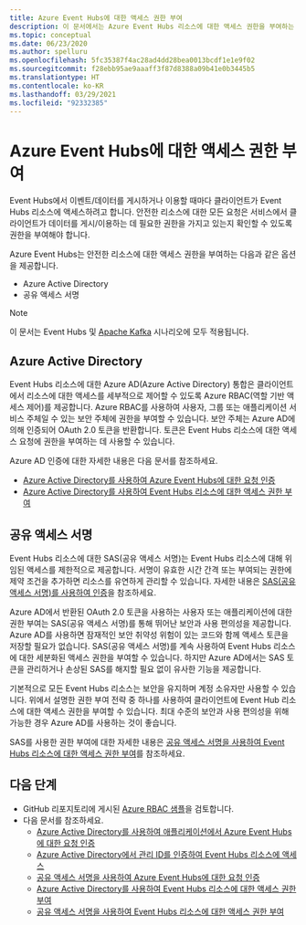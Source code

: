 ```yaml
---
title: Azure Event Hubs에 대한 액세스 권한 부여
description: 이 문서에서는 Azure Event Hubs 리소스에 대한 액세스 권한을 부여하는 여러 옵션에 대한 정보를 제공합니다.
ms.topic: conceptual
ms.date: 06/23/2020
ms.author: spelluru
ms.openlocfilehash: 5fc35387f4ac28ad4dd28bea0013bcdf1e1e9f02
ms.sourcegitcommit: f28ebb95ae9aaaff3f87d8388a09b41e0b3445b5
ms.translationtype: HT
ms.contentlocale: ko-KR
ms.lasthandoff: 03/29/2021
ms.locfileid: "92332385"
---
```

# <a name="authorize-access-to-azure-event-hubs"></a>Azure Event Hubs에 대한 액세스 권한 부여
Event Hubs에서 이벤트/데이터를 게시하거나 이용할 때마다 클라이언트가 Event Hubs 리소스에 액세스하려고 합니다. 안전한 리소스에 대한 모든 요청은 서비스에서 클라이언트가 데이터를 게시/이용하는 데 필요한 권한을 가지고 있는지 확인할 수 있도록 권한을 부여해야 합니다. 

Azure Event Hubs는 안전한 리소스에 대한 액세스 권한을 부여하는 다음과 같은 옵션을 제공합니다.

- Azure Active Directory
- 공유 액세스 서명

> [!NOTE]
> 이 문서는 Event Hubs 및 [Apache Kafka](event-hubs-for-kafka-ecosystem-overview.md) 시나리오에 모두 적용됩니다. 

## <a name="azure-active-directory"></a>Azure Active Directory
Event Hubs 리소스에 대한 Azure AD(Azure Active Directory) 통합은 클라이언트에서 리소스에 대한 액세스를 세부적으로 제어할 수 있도록 Azure RBAC(역할 기반 액세스 제어)를 제공합니다. Azure RBAC를 사용하여 사용자, 그룹 또는 애플리케이션 서비스 주체일 수 있는 보안 주체에 권한을 부여할 수 있습니다. 보안 주체는 Azure AD에 의해 인증되어 OAuth 2.0 토큰을 반환합니다. 토큰은 Event Hubs 리소스에 대한 액세스 요청에 권한을 부여하는 데 사용할 수 있습니다.

Azure AD 인증에 대한 자세한 내용은 다음 문서를 참조하세요.

- [Azure Active Directory를 사용하여 Azure Event Hubs에 대한 요청 인증](authenticate-application.md)
- [Azure Active Directory를 사용하여 Event Hubs 리소스에 대한 액세스 권한 부여](authorize-access-azure-active-directory.md)

## <a name="shared-access-signatures"></a>공유 액세스 서명 
Event Hubs 리소스에 대한 SAS(공유 액세스 서명)는 Event Hubs 리소스에 대해 위임된 액세스를 제한적으로 제공합니다. 서명이 유효한 시간 간격 또는 부여되는 권한에 제약 조건을 추가하면 리소스를 유연하게 관리할 수 있습니다. 자세한 내용은 [SAS(공유 액세스 서명)를 사용하여 인증](authenticate-shared-access-signature.md)을 참조하세요. 

Azure AD에서 반환된 OAuth 2.0 토큰을 사용하는 사용자 또는 애플리케이션에 대한 권한 부여는 SAS(공유 액세스 서명)를 통해 뛰어난 보안과 사용 편의성을 제공합니다. Azure AD를 사용하면 잠재적인 보안 취약성 위험이 있는 코드와 함께 액세스 토큰을 저장할 필요가 없습니다. SAS(공유 액세스 서명)를 계속 사용하여 Event Hubs 리소스에 대한 세분화된 액세스 권한을 부여할 수 있습니다. 하지만 Azure AD에서는 SAS 토큰을 관리하거나 손상된 SAS를 해지할 필요 없이 유사한 기능을 제공합니다. 

기본적으로 모든 Event Hubs 리소스는 보안을 유지하며 계정 소유자만 사용할 수 있습니다. 위에서 설명한 권한 부여 전략 중 하나를 사용하여 클라이언트에 Event Hub 리소스에 대한 액세스 권한을 부여할 수 있습니다. 최대 수준의 보안과 사용 편의성을 위해 가능한 경우 Azure AD를 사용하는 것이 좋습니다.

SAS를 사용한 권한 부여에 대한 자세한 내용은 [공유 액세스 서명을 사용하여 Event Hubs 리소스에 대한 액세스 권한 부여](authorize-access-shared-access-signature.md)를 참조하세요.

## <a name="next-steps"></a>다음 단계
- GitHub 리포지토리에 게시된 [Azure RBAC 샘플](https://github.com/Azure/azure-event-hubs/tree/master/samples/DotNet/Microsoft.Azure.EventHubs/Rbac)을 검토합니다. 
- 다음 문서를 참조하세요.
    - [Azure Active Directory를 사용하여 애플리케이션에서 Azure Event Hubs에 대한 요청 인증](authenticate-application.md)
    - [Azure Active Directory에서 관리 ID를 인증하여 Event Hubs 리소스에 액세스](authenticate-managed-identity.md)
    - [공유 액세스 서명을 사용하여 Azure Event Hubs에 대한 요청 인증](authenticate-shared-access-signature.md)
    - [Azure Active Directory를 사용하여 Event Hubs 리소스에 대한 액세스 권한 부여](authorize-access-azure-active-directory.md)
    - [공유 액세스 서명을 사용하여 Event Hubs 리소스에 대한 액세스 권한 부여](authorize-access-shared-access-signature.md)

